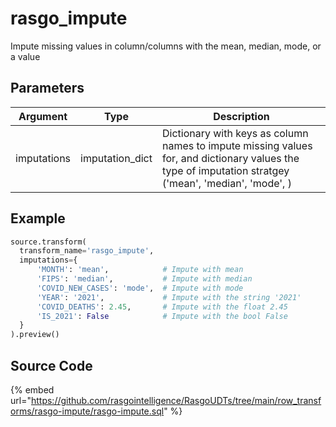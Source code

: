 

# rasgo_impute

Impute missing values in column/columns with the mean, median, mode, or a value

## Parameters

|  Argument   |      Type       |                                                                         Description                                                                          |
| ----------- | --------------- | ------------------------------------------------------------------------------------------------------------------------------------------------------------ |
| imputations | imputation_dict | Dictionary with keys as column names to impute missing values for, and dictionary values the type of imputation stratgey ('mean', 'median', 'mode', <value>) |


## Example

```python
source.transform(
  transform_name='rasgo_impute',
  imputations={
      'MONTH': 'mean',            # Impute with mean 
      'FIPS': 'median',           # Impute with median
      'COVID_NEW_CASES': 'mode',  # Impute with mode
      'YEAR': '2021',             # Impute with the string '2021'
      'COVID_DEATHS': 2.45,       # Impute with the float 2.45
      'IS_2021': False            # Impute with the bool False
  }
).preview()

```

## Source Code

{% embed url="https://github.com/rasgointelligence/RasgoUDTs/tree/main/row_transforms/rasgo-impute/rasgo-impute.sql" %}


